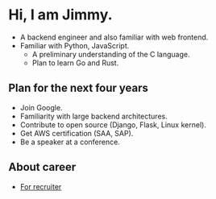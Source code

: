 # Hi, I am Jimmy.
* A backend engineer and also familiar with web frontend.
* Familiar with Python, JavaScript.
    * A preliminary understanding of the C language.
    * Plan to learn Go and Rust.

## Plan for the next four years
* Join Google.
* Familiarity with large backend architectures.
* Contribute to open source (Django, Flask, Linux kernel).
* Get AWS certification (SAA, SAP).
* Be a speaker at a conference.

## About career
* [For recruiter](https://github.com/nicehorse06/nicehorse06/blob/main/recruiter.md)
